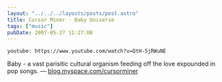 ```yaml
---
layout: "../../../layouts/posts/post.astro"
title: Cursor Miner - Baby Universe
tags: ["music"]
pubDate: 2007-05-27 11:27:00
---
```


`youtube: https://www.youtube.com/watch?v=QtH-5jRWuNE`

Baby - a vast parisitic cultural organism feeding off the love expounded in pop songs.
— [blog.myspace.com/cursorminer](http://blog.myspace.com/index.cfm?fuseaction=blog.view&friendID=57570494&blogID=268353849")
